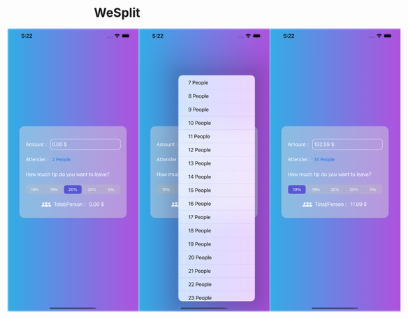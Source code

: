 # WeSplit
<div style="display: flex;
  justify-content: center;">
<img src="Simulator Screen Shot - iphone 12 pro max - 2023-04-04 at 17.22.22.png" alt="Girl in a jacket" width="300">
  <img src="Simulator Screen Shot - iphone 12 pro max - 2023-04-04 at 17.22.40.png" alt="Girl in a jacket" width="300">
<img src="Simulator Screen Shot - iphone 12 pro max - 2023-04-04 at 17.22.48.png" alt="Girl in a jacket" width="300">
</div>
